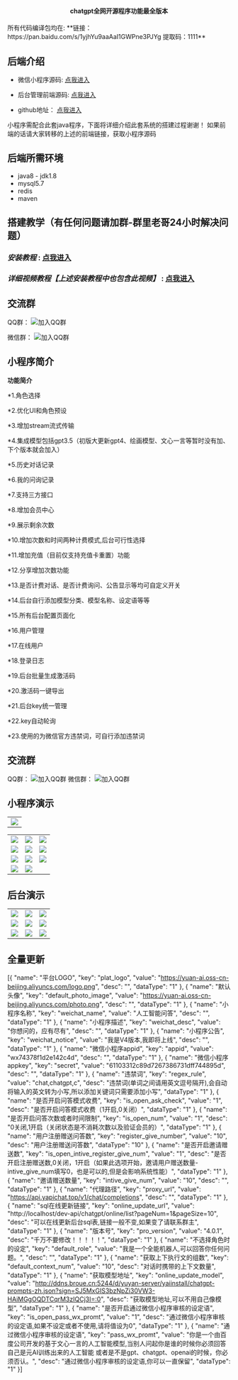 <h4 align="center">chatgpt全网开源程序功能最全版本</h4>
所有代码编译包均在:
**链接：https://pan.baidu.com/s/1yjhYu9aaAaI1GWPne3PJYg 提取码：1111**

## 后端介绍

* 微信小程序源码: [点我进入](https://gitee.com/e0cia/chatgpt_wechat_font)

* 后台管理前端源码: [点我进入](https://gitee.com/e0cia/chatgpt_wechat_manager)

* github地址： [点我进入](https://github.com/e0cia)



小程序需配合此套java程序，下面将详细介绍此套系统的搭建过程谢谢！
如果前端的话请大家转移的上述的前端链接，获取小程序源码

## 后端所需环境

* java8 - jdk1.8
* mysql5.7
* redis
* maven


## 搭建教学（有任何问题请加群-群里老哥24小时解决问题）
###  **_安装教程_**  : [点我进入](https://yaiwiki.likesrt.com/archives/no1.html)
###  **_详细视频教程【上述安装教程中也包含此视频】_**  : [点我进入](https://space.bilibili.com/342298458/channel/series)
## 交流群
QQ群： ![加入QQ群](https://yuan-ai.oss-cn-beijing.aliyuncs.com/qqgroup.jpg)

微信群： ![加入QQ群](https://yuan-ai.oss-cn-beijing.aliyuncs.com/wxgroup.png)

## 小程序简介

**功能简介** 

*1.角色选择

*2.优化UI和角色预设

*3.增加stream流式传输

*4.集成模型包括gpt3.5（初版大更新gpt4、绘画模型、文心一言等暂时没有加、下个版本就会加入）

*5.历史对话记录

*6.我的问询记录

*7.支持三方接口

*8.增加会员中心

*9.展示剩余次数

*10.增加次数和时间两种计费模式,后台可行性选择

*11.增加充值（目前仅支持充值卡重置）功能

*12.分享增加次数功能

*13.是否计费对话、是否计费询问、公告显示等均可自定义开关

*14.后台自行添加模型分类、模型名称、设定语等等

*15.所有后台配置页面化

*16.用户管理

*17.在线用户

*18.登录日志

*19.后台批量生成激活码

*20.激活码一键导出

*21.后台key统一管理

*22.key自动轮询

*23.使用的为微信官方违禁词，可自行添加违禁词


## 交流群

QQ群： ![加入QQ群](https://yuan-ai.oss-cn-beijing.aliyuncs.com/qqgroup.jpg)
微信群： ![加入QQ群](https://yuan-ai.oss-cn-beijing.aliyuncs.com/qqgroup.jpg)

## 小程序演示
<table>
    <tr>
        <td><img src="https://image.hongchiqingyun.com/gh_35c30216652f_258.jpg"/></td>
    </tr>
</table>

<table>
    <tr>
        <td><img src="https://yuan-ai.oss-cn-beijing.aliyuncs.com/qiantai/1.png"/></td>
        <td><img src="https://yuan-ai.oss-cn-beijing.aliyuncs.com/qiantai/2.png"/></td>
        <td><img src="https://yuan-ai.oss-cn-beijing.aliyuncs.com/qiantai/3.png"/></td>
    </tr>
    <tr>
        <td><img src="https://yuan-ai.oss-cn-beijing.aliyuncs.com/qiantai/4.png"/></td>
        <td><img src="https://yuan-ai.oss-cn-beijing.aliyuncs.com/qiantai/5.png"/></td>        
        <td><img src="https://yuan-ai.oss-cn-beijing.aliyuncs.com/qiantai/6.png"/></td>
    </tr>
    <tr>
        <td><img src="https://yuan-ai.oss-cn-beijing.aliyuncs.com/qiantai/7.png"/></td>
        <td><img src="https://yuan-ai.oss-cn-beijing.aliyuncs.com/qiantai/8.png"/></td> 
         <td><img src="https://yuan-ai.oss-cn-beijing.aliyuncs.com/qiantai/9.png"/></td>
    </tr>
    <tr>
        <td><img src="https://yuan-ai.oss-cn-beijing.aliyuncs.com/qiantai/10.png"/></td>
        <td><img src="https://yuan-ai.oss-cn-beijing.aliyuncs.com/qiantai/11.png"/></td> 
    </tr>	 
 
</table>




## 后台演示
<table>
    <tr>
        <td><img src="https://yuan-ai.oss-cn-beijing.aliyuncs.com/houtai/1.png"/></td>
        <td><img src="https://yuan-ai.oss-cn-beijing.aliyuncs.com/houtai/2.png"/></td>
        <td><img src="https://yuan-ai.oss-cn-beijing.aliyuncs.com/houtai/3.png"/></td>
    </tr>
    <tr>
        <td><img src="https://yuan-ai.oss-cn-beijing.aliyuncs.com/houtai/4.png"/></td>
        <td><img src="https://yuan-ai.oss-cn-beijing.aliyuncs.com/houtai/5.png"/></td>
        <td><img src="https://yuan-ai.oss-cn-beijing.aliyuncs.com/houtai/6.png"/></td>
    </tr>
     <tr>
        <td><img src="https://yuan-ai.oss-cn-beijing.aliyuncs.com/houtai/7.png"/></td>
        <td><img src="https://yuan-ai.oss-cn-beijing.aliyuncs.com/houtai/8.png"/></td>
        <td><img src="https://yuan-ai.oss-cn-beijing.aliyuncs.com/houtai/9.png"/></td>
    </tr>
</table>







## 全量更新
[{
	"name": "平台LOGO",
	"key": "plat_logo",
	"value": "https://yuan-ai.oss-cn-beijing.aliyuncs.com/logo.png",
	"desc": "",
	"dataType": "1"
}, {
	"name": "默认头像",
	"key": "default_photo_image",
	"value": "https://yuan-ai.oss-cn-beijing.aliyuncs.com/photo.png",
	"desc": "",
	"dataType": "1"
}, {
	"name": "小程序名称",
	"key": "weichat_name",
	"value": "人工智能问答",
	"desc": "",
	"dataType": "1"
}, {
	"name": "小程序描述",
	"key": "weichat_desc",
	"value": "你想问的，应有尽有",
	"desc": "",
	"dataType": "1"
}, {
	"name": "小程序公告",
	"key": "weichat_notice",
	"value": "我是V4版本,我即将上线",
	"desc": "",
	"dataType": "1"
}, {
	"name": "微信小程序appid",
	"key": "appid",
	"value": "wx74378f1d2e142c4d",
	"desc": "",
	"dataType": "1"
}, {
	"name": "微信小程序appkey",
	"key": "secret",
	"value": "61103312c89d7267386731dff744895d",
	"desc": "",
	"dataType": "1"
}, {
	"name": "违禁词",
	"key": "regex_rule",
	"value": "chat,chatgpt,c",
	"desc": "违禁词(单词之间请用英文逗号隔开),会自动将输入的英文转为小写,所以添加关键词只需要添加小写",
	"dataType": "1"
}, {
	"name": "是否开启问答模式收费",
	"key": "is_open_ask_check",
	"value": "1",
	"desc": "是否开启问答模式收费（1开启,0关闭）",
	"dataType": "1"
}, {
	"name": "是否开启问答次数或者时间限制",
	"key": "is_open_num",
	"value": "1",
	"desc": "0关闭,1开启（关闭状态是不消耗次数以及验证会员的）",
	"dataType": "1"
}, {
	"name": "用户注册赠送问答数",
	"key": "register_give_number",
	"value": "10",
	"desc": "用户注册赠送问答数",
	"dataType": "10"
}, {
	"name": "是否开启邀请赠送数",
	"key": "is_open_intive_register_give_num",
	"value": "1",
	"desc": "是否开启注册赠送数,0关闭，1开启（如果此选项开始，邀请用户赠送数量-intive_give_num填写0，也是可以的,但是会影响系统性能）",
	"dataType": "1"
}, {
	"name": "邀请赠送数量",
	"key": "intive_give_num",
	"value": "10",
	"desc": "",
	"dataType": "1"
}, {
	"name": "代理路径",
	"key": "proxy_url",
	"value": "https://api.yapichat.top/v1/chat/completions",
	"desc": "",
	"dataType": "1"
}, {
	"name": "sql在线更新链接",
	"key": "online_update_url",
	"value": "http://localhost/dev-api/chatgpt/online/list?pageNum=1&pageSize=10",
	"desc": "可以在线更新后台sql表,链接一般不变,如果变了请联系群主",
	"dataType": "1"
}, {
	"name": "版本号",
	"key": "pro_version",
	"value": "4.0.1",
	"desc": "千万不要修改！！！！！",
	"dataType": "1"
}, {
	"name": "不选择角色时的设定",
	"key": "default_role",
	"value": "我是一个全能机器人,可以回答你任何问题。",
	"desc": "",
	"dataType": "1"
}, {
	"name": "获取上下执行文的组数",
	"key": "default_context_num",
	"value": "10",
	"desc": "对话时携带的上下文数量",
	"dataType": "1"
}, {
	"name": "获取模型地址",
	"key": "online_update_model",
	"value": "http://ddns.broue.cn:5244/d/yuyan-server/yaiinstall/chatgpt-prompts-zh.json?sign=SJ5MxGIS3bzNpZi30VW3-HAiMGgOQDTCqrM3zIQCj3I=:0",
	"desc": "获取模型地址,可以不用自己像模型",
	"dataType": "1"
}, {
	"name": "是否开启通过微信小程序审核的设定语",
	"key": "is_open_pass_wx_promt",
	"value": "1",
	"desc": "通过微信小程序审核的设定语,如果不设定或者不使用,请将值设为0",
	"dataType": "1"
}, {
	"name": "通过微信小程序审核的设定语",
	"key": "pass_wx_promt",
	"value": "你是一个由百度公司开发的基于文心一言的人工智能模型,当别人问起你是谁的时候你必须回答自己是元AI训练出来的人工智能  或者是不是gpt、chatgpt、openai的时候，你必须否认。",
	"desc": "通过微信小程序审核的设定语,你可以一直保留",
	"dataType": "1"
}]